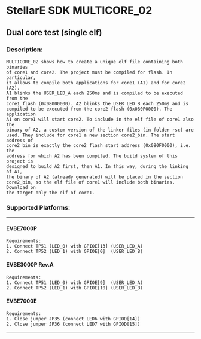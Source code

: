 # StellarE SDK MULTICORE_02

## Dual core test (single elf)

### Description:
	MULTICORE_02 shows how to create a unique elf file containing both binaries
	of core1 and core2. The project must be compiled for flash. In particular,
	it allows to compile both applications for core1 (A1) and for core2 (A2).
	A1 blinks the USER_LED_A each 250ms and is compiled to be executed from the
	core1 flash (0x08000000). A2 blinks the USER_LED_B each 250ms and is
	compiled to be executed from the core2 flash (0x080F0000). The application
	A1 on core1 will start core2. To include in the elf file of core1 also the
	binary of A2, a custom version of the linker files (in folder rsc) are
	used. They include for core1 a new section core2_bin. The start address of
	core2_bin is exactly the core2 flash start address (0x080F0000), i.e. the
	address for which A2 has been compiled. The build system of this project is
	designed to build A2 first, then A1. In this way, during the linking of A1,
	the binary of A2 (already generated) will be placed in the section
	core2_bin, so the elf file of core1 will include both binaries. Download on
	the target only the elf of core1.
### Supported Platforms:
-----------------------------------------------------------
#### EVBE7000P
	Requirements:
	1. Connect TP51 (LED_0) with GPIOE[13] (USER_LED_A)
	2. Connect TP52 (LED_1) with GPIOE[0]  (USER_LED_B)
#### EVBE3000P Rev.A
	Requirements:
	1. Connect TP51 (LED_0) with GPIOE[9]  (USER_LED_A)
	2. Connect TP52 (LED_1) with GPIOE[10] (USER_LED_B)
#### EVBE7000E
	Requirements:
	1. Close jumper JP35 (connect LED6 with GPIOD[14])
	2. Close jumper JP36 (connect LED7 with GPIOD[15])
-----------------------------------------------------------